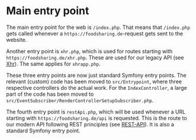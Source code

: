 # Main entry point

The main entry point for the web is `/index.php`.
That means that `/index.php` gets called whenever a `https://foodsharing.de`-request gets sent to the website.

Another entry point is `xhr.php`, which is used for routes starting with `https://foodsharing.de/xhr.php`. These are
used for our legacy API (see [Xhr](../../deployment/requests#xhr)). The same applies for `xhrapp.php`.

These three entry points are now just standard Symfony entry points.
The relevant (custom) code has been moved to `src/Entrypoint`, where three respective controllers do the actual work.
For the `IndexController`, a large part of the code has been moved to `src/EventSubscriber/RenderControllerSetupSubscriber.php`.

The fourth entry point is `restApi.php`, which will be used whenever a URL starting with `https://foodsharing.de/api` is
requested. This is the route to our modern API following REST principles (see [REST-API](../api/introduction)).
It is also a standard Symfony entry point.
